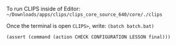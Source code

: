 To run CLIPS inside of Editor: `~/Downloads/apps/clips/clips_core_source_640/core/./clips`

Once the terminal is open `CLIPS>`, write: `(batch batch.bat)`


```
(assert (command (action CHECK CONFIGURATION LESSON final)))
```
